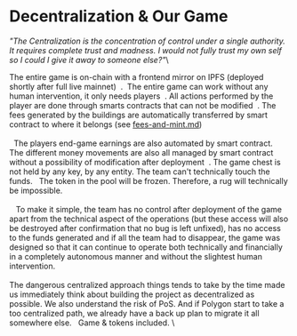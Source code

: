 # Decentralization & Our Game

_"The Centralization is the concentration of control under a single authority. It requires complete trust and madness. I would not fully trust my own self so I could I give it away to someone else?"_\


The entire game is on-chain with a frontend mirror on IPFS (deployed shortly after full live mainnet)  .  The entire game can work without any human intervention, it only needs players  . All actions performed by the player are done through smarts contracts that can not be modified  . The fees generated by the buildings are automatically transferred by smart contract to where it belongs (see [fees-and-mint.md](../flag-pirate-game/economy-burn-and-earn-system/fees-and-mint.md "mention"))\
\
  The players end-game earnings are also automated by smart contract.\
The different money movements are also all managed by smart contract without a possibility of modification after deployment  . The game chest is not held by any key, by any entity. The team can't technically touch the funds.   The token in the pool will be frozen. Therefore, a rug will technically be impossible.\
\
   To make it simple, the team has no control after deployment of the game apart from the technical aspect of the operations (but these access will also be destroyed after confirmation that no bug is left unfixed), has no access to the funds generated and if all the team had to disappear, the game was designed so that it can continue to operate both technically and financially in a completely autonomous manner and without the slightest human intervention. \
\
The dangerous centralized approach things tends to take by the time made us immediately think about building the project as decentralized as possible. We also understand the risk of PoS. And if Polygon start to take a too centralized path, we already have a back up plan to migrate it all somewhere else.   Game & tokens included. \
